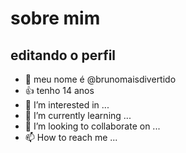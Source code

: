  # sobre mim

## editando o perfil
- 👋 meu nome é @brunomaisdivertido
- 👍 tenho 14 anos 
- 👀 I’m interested in ...
- 🌱 I’m currently learning ...
- 💞️ I’m looking to collaborate on ...
- 📫 How to reach me ...

<!---
brunomaisdivertido/brunomaisdivertido is a ✨ special ✨ repository because its `README.md` (this file) appears on your GitHub profile.
You can click the Preview link to take a look at your changes.
--->
